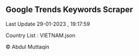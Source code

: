 

## Google Trends Keywords Scraper 
 
Last Update 29-01-2023 , 19:17:59

Country List :
VIETNAM.json



© Abdul Muttaqin 
